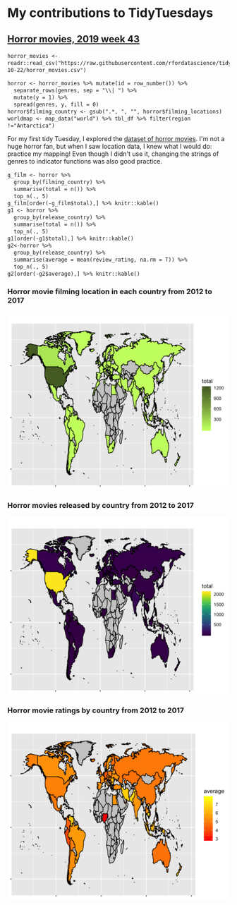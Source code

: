 # My contributions to TidyTuesdays

## [Horror movies, 2019 week 43](http://rpubs.com/k-maciejewski/545898)

```{r load_data}
horror_movies <- readr::read_csv("https://raw.githubusercontent.com/rfordatascience/tidytuesday/master/data/2019/2019-10-22/horror_movies.csv")
```

```{r data_manipulation}
horror <- horror_movies %>% mutate(id = row_number()) %>% 
  separate_rows(genres, sep = "\\| ") %>% 
  mutate(y = 1) %>%
  spread(genres, y, fill = 0)
horror$filming_country <- gsub(".*, ", "", horror$filming_locations)
worldmap <- map_data("world") %>% tbl_df %>% filter(region !="Antarctica")
```

For my first tidy Tuesday, I explored the [dataset of horror movies](https://github.com/rfordatascience/tidytuesday/tree/master/data/2019/2019-10-22). I'm not a huge horror fan, but when I saw location data, I knew what I would do: practice my mapping! Even though I didn't use it, changing the strings of genres to indicator functions was also good practice.

```{r}
g_film <- horror %>%
  group_by(filming_country) %>%
  summarise(total = n()) %>% 
  top_n(., 5) 
g_film[order(-g_film$total),] %>% knitr::kable()
g1 <- horror %>%
  group_by(release_country) %>%
  summarise(total = n()) %>% 
  top_n(., 5) 
g1[order(-g1$total),] %>% knitr::kable()
g2<-horror %>%
  group_by(release_country) %>%
  summarise(average = mean(review_rating, na.rm = T)) %>% 
  top_n(., 5)
g2[order(-g2$average),] %>% knitr::kable()
```

### Horror movie filming location in each country from 2012 to 2017

![](2019w43/TT_2019_w43-2-1.png)

### Horror movies released by country from 2012 to 2017

![](2019w43/TT_2019_w43-3-1.png)

### Horror movie ratings by country from 2012 to 2017

![](2019w43/TT_2019_w43-4-1.png)
